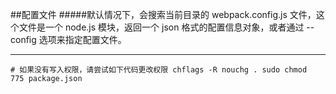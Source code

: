 ##配置文件
#####默认情况下，会搜索当前目录的 webpack.config.js 文件，这个文件是一个 node.js 模块，返回一个 json 格式的配置信息对象，或者通过 --config 选项来指定配置文件。
***
`# 如果没有写入权限，请尝试如下代码更改权限
chflags -R nouchg .
sudo chmod  775 package.json`